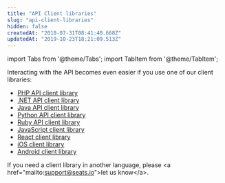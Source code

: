 ```yaml
---
title: "API Client libraries"
slug: "api-client-libraries"
hidden: false
createdAt: "2018-07-31T08:41:40.668Z"
updatedAt: "2019-10-23T18:21:09.513Z"
---
```


import Tabs from '@theme/Tabs';
import TabItem from '@theme/TabItem';

Interacting with the API becomes even easier if you use one of our client libraries:

* [PHP API client library](https://github.com/seatsio/seatsio-php)
* [.NET API client library](https://github.com/seatsio/seatsio-dotnet)
* [Java API client library](https://github.com/seatsio/seatsio-java)
* [Python API client library](https://github.com/seatsio/seatsio-python)
* [Ruby API client library](https://github.com/seatsio/seatsio-ruby)
* [JavaScript client library](https://github.com/seatsio/seatsio-js)
* [React client library](https://github.com/seatsio/seatsio-react)
* [iOS client library](https://github.com/seatsio/seatsio-ios)
* [Android client library](https://github.com/seatsio/seatsio-android)

If you need a client library in another language, please &lt;a href="mailto:support@seats.io"&gt;let us know&lt;/a&gt;.
